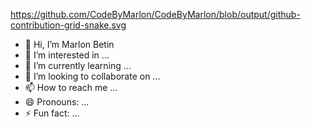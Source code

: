 https://github.com/CodeByMarlon/CodeByMarlon/blob/output/github-contribution-grid-snake.svg

- 👋 Hi, I’m Marlon Betin
- 👀 I’m interested in ...
- 🌱 I’m currently learning ...
- 💞️ I’m looking to collaborate on ...
- 📫 How to reach me ...
- 😄 Pronouns: ...
- ⚡ Fun fact: ...

<!---
CodeByMarlon/CodeByMarlon is a ✨ special ✨ repository because its `README.md` (this file) appears on your GitHub profile.
You can click the Preview link to take a look at your changes.
--->
